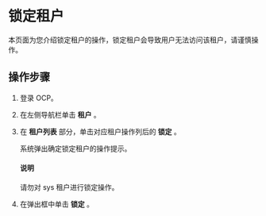 锁定租户
=========================

本页面为您介绍锁定租户的操作，锁定租户会导致用户无法访问该租户，请谨慎操作。

操作步骤
-------------------------

1. 登录 OCP。



2. 在左侧导航栏单击 **租户** 。



3. 在 **租户列表** 部分，单击对应租户操作列后的 **锁定** 。

   系统弹出确定锁定租户的操作提示。

   <main id="notice" type='explain'><h4>说明</h4><p>请勿对 sys 租户进行锁定操作。</p></main>




4. 在弹出框中单击 **锁定** 。





